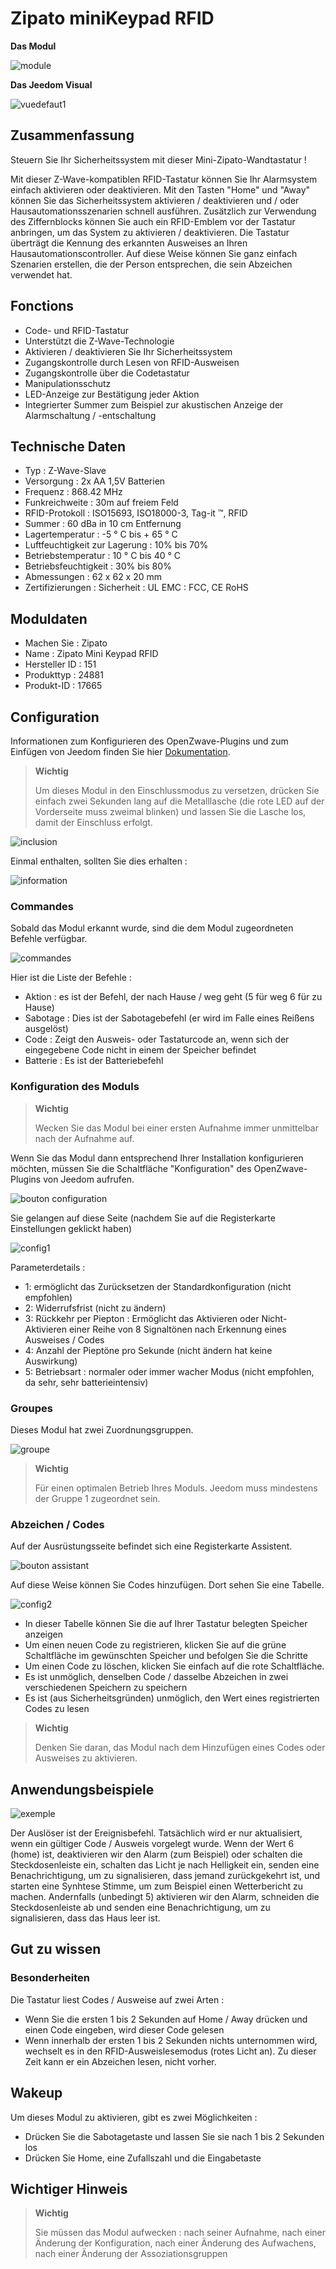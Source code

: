 # Zipato miniKeypad RFID

**Das Modul**

![module](images/zipato.minikeypad/module.jpg)

**Das Jeedom Visual**

![vuedefaut1](images/zipato.minikeypad/vuedefaut1.jpg)

## Zusammenfassung

Steuern Sie Ihr Sicherheitssystem mit dieser Mini-Zipato-Wandtastatur !

Mit dieser Z-Wave-kompatiblen RFID-Tastatur können Sie Ihr Alarmsystem einfach aktivieren oder deaktivieren. Mit den Tasten "Home" und "Away" können Sie das Sicherheitssystem aktivieren / deaktivieren und / oder Hausautomationsszenarien schnell ausführen. Zusätzlich zur Verwendung des Ziffernblocks können Sie auch ein RFID-Emblem vor der Tastatur anbringen, um das System zu aktivieren / deaktivieren. Die Tastatur überträgt die Kennung des erkannten Ausweises an Ihren Hausautomationscontroller. Auf diese Weise können Sie ganz einfach Szenarien erstellen, die der Person entsprechen, die sein Abzeichen verwendet hat.

## Fonctions

-   Code- und RFID-Tastatur
-   Unterstützt die Z-Wave-Technologie
-   Aktivieren / deaktivieren Sie Ihr Sicherheitssystem
-   Zugangskontrolle durch Lesen von RFID-Ausweisen
-   Zugangskontrolle über die Codetastatur
-   Manipulationsschutz
-   LED-Anzeige zur Bestätigung jeder Aktion
-   Integrierter Summer zum Beispiel zur akustischen Anzeige der Alarmschaltung / -entschaltung

## Technische Daten

-   Typ : Z-Wave-Slave
-   Versorgung : 2x AA 1,5V Batterien
-   Frequenz : 868.42 MHz
-   Funkreichweite : 30m auf freiem Feld
-   RFID-Protokoll : ISO15693, ISO18000-3, Tag-it ™, RFID
-   Summer : 60 dBa in 10 cm Entfernung
-   Lagertemperatur : -5 ° C bis + 65 ° C
-   Luftfeuchtigkeit zur Lagerung : 10% bis 70%
-   Betriebstemperatur : 10 ° C bis 40 ° C
-   Betriebsfeuchtigkeit : 30% bis 80%
-   Abmessungen : 62 x 62 x 20 mm
-   Zertifizierungen : Sicherheit : UL EMC : FCC, CE RoHS

## Moduldaten

-   Machen Sie : Zipato
-   Name : Zipato Mini Keypad RFID
-   Hersteller ID : 151
-   Produkttyp : 24881
-   Produkt-ID : 17665

## Configuration

Informationen zum Konfigurieren des OpenZwave-Plugins und zum Einfügen von Jeedom finden Sie hier [Dokumentation](https://doc.jeedom.com/de_DE/plugins/automation%20protocol/openzwave/).

> **Wichtig**
>
> Um dieses Modul in den Einschlussmodus zu versetzen, drücken Sie einfach zwei Sekunden lang auf die Metalllasche (die rote LED auf der Vorderseite muss zweimal blinken) und lassen Sie die Lasche los, damit der Einschluss erfolgt.

![inclusion](images/zipato.minikeypad//inclusion.jpg)

Einmal enthalten, sollten Sie dies erhalten :

![information](images/zipato.minikeypad/information.jpg)

### Commandes

Sobald das Modul erkannt wurde, sind die dem Modul zugeordneten Befehle verfügbar.

![commandes](images/zipato.minikeypad/commandes.jpg)

Hier ist die Liste der Befehle :

-   Aktion : es ist der Befehl, der nach Hause / weg geht (5 für weg 6 für zu Hause)
-   Sabotage : Dies ist der Sabotagebefehl (er wird im Falle eines Reißens ausgelöst)
-   Code : Zeigt den Ausweis- oder Tastaturcode an, wenn sich der eingegebene Code nicht in einem der Speicher befindet
-   Batterie : Es ist der Batteriebefehl

### Konfiguration des Moduls

> **Wichtig**
>
> Wecken Sie das Modul bei einer ersten Aufnahme immer unmittelbar nach der Aufnahme auf.

Wenn Sie das Modul dann entsprechend Ihrer Installation konfigurieren möchten, müssen Sie die Schaltfläche "Konfiguration" des OpenZwave-Plugins von Jeedom aufrufen.

![bouton configuration](images/plugin/bouton_configuration.jpg)

Sie gelangen auf diese Seite (nachdem Sie auf die Registerkarte Einstellungen geklickt haben)

![config1](images/zipato.minikeypad/config1.jpg)

Parameterdetails :

-   1: ermöglicht das Zurücksetzen der Standardkonfiguration (nicht empfohlen)
-   2: Widerrufsfrist (nicht zu ändern)
-   3: Rückkehr per Piepton : Ermöglicht das Aktivieren oder Nicht-Aktivieren einer Reihe von 8 Signaltönen nach Erkennung eines Ausweises / Codes
-   4: Anzahl der Pieptöne pro Sekunde (nicht ändern hat keine Auswirkung)
-   5: Betriebsart : normaler oder immer wacher Modus (nicht empfohlen, da sehr, sehr batterieintensiv)

### Groupes

Dieses Modul hat zwei Zuordnungsgruppen.

![groupe](images/zipato.minikeypad/groupe.jpg)

> **Wichtig**
>
> Für einen optimalen Betrieb Ihres Moduls. Jeedom muss mindestens der Gruppe 1 zugeordnet sein.

### Abzeichen / Codes

Auf der Ausrüstungsseite befindet sich eine Registerkarte Assistent.

![bouton assistant](images/plugin/bouton_assistant.jpg)

Auf diese Weise können Sie Codes hinzufügen. Dort sehen Sie eine Tabelle.

![config2](images/zipato.minikeypad/config2.jpg)

-   In dieser Tabelle können Sie die auf Ihrer Tastatur belegten Speicher anzeigen
-   Um einen neuen Code zu registrieren, klicken Sie auf die grüne Schaltfläche im gewünschten Speicher und befolgen Sie die Schritte
-   Um einen Code zu löschen, klicken Sie einfach auf die rote Schaltfläche.
-   Es ist unmöglich, denselben Code / dasselbe Abzeichen in zwei verschiedenen Speichern zu speichern
-   Es ist (aus Sicherheitsgründen) unmöglich, den Wert eines registrierten Codes zu lesen

> **Wichtig**
>
> Denken Sie daran, das Modul nach dem Hinzufügen eines Codes oder Ausweises zu aktivieren.

## Anwendungsbeispiele

![exemple](images/zipato.minikeypad/exemple.jpg)

Der Auslöser ist der Ereignisbefehl. Tatsächlich wird er nur aktualisiert, wenn ein gültiger Code / Ausweis vorgelegt wurde. Wenn der Wert 6 (home) ist, deaktivieren wir den Alarm (zum Beispiel) oder schalten die Steckdosenleiste ein, schalten das Licht je nach Helligkeit ein, senden eine Benachrichtigung, um zu signalisieren, dass jemand zurückgekehrt ist, und starten eine Synhtese Stimme, um zum Beispiel einen Wetterbericht zu machen. Andernfalls (unbedingt 5) aktivieren wir den Alarm, schneiden die Steckdosenleiste ab und senden eine Benachrichtigung, um zu signalisieren, dass das Haus leer ist.

## Gut zu wissen

### Besonderheiten

Die Tastatur liest Codes / Ausweise auf zwei Arten :

-   Wenn Sie die ersten 1 bis 2 Sekunden auf Home / Away drücken und einen Code eingeben, wird dieser Code gelesen
-   Wenn innerhalb der ersten 1 bis 2 Sekunden nichts unternommen wird, wechselt es in den RFID-Ausweislesemodus (rotes Licht an). Zu dieser Zeit kann er ein Abzeichen lesen, nicht vorher.

## Wakeup

Um dieses Modul zu aktivieren, gibt es zwei Möglichkeiten :

-   Drücken Sie die Sabotagetaste und lassen Sie sie nach 1 bis 2 Sekunden los
-   Drücken Sie Home, eine Zufallszahl und die Eingabetaste

## Wichtiger Hinweis

> **Wichtig**
>
> Sie müssen das Modul aufwecken : nach seiner Aufnahme, nach einer Änderung der Konfiguration, nach einer Änderung des Aufwachens, nach einer Änderung der Assoziationsgruppen
